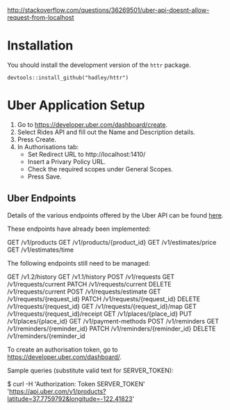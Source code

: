http://stackoverflow.com/questions/36269501/uber-api-doesnt-allow-request-from-localhost

# Installation

You should install the development version of the `httr` package.
```
devtools::install_github("hadley/httr")
```

# Uber Application Setup

1. Go to https://developer.uber.com/dashboard/create.
2. Select Rides API and fill out the Name and Description details.
3. Press Create.
4. In Authorisations tab:
    - Set Redirect URL to http://localhost:1410/
    - Insert a Privary Policy URL.
    - Check the required scopes under General Scopes.
    - Press Save.

## Uber Endpoints

Details of the various endpoints offered by the Uber API can be found [here](https://developer.uber.com/docs/rides).

These endpoints have already been implemented:

GET /v1/products
GET /v1/products/{product_id}
GET /v1/estimates/price
GET /v1/estimates/time

The following endpoints still need to be managed:

GET /v1.2/history
GET /v1.1/history
POST /v1/requests
GET /v1/requests/current
PATCH /v1/requests/current
DELETE /v1/requests/current
POST /v1/requests/estimate
GET /v1/requests/{request_id}
PATCH /v1/requests/{request_id}
DELETE /v1/requests/{request_id}
GET /v1/requests/{request_id}/map
GET /v1/requests/{request_id}/receipt
GET /v1/places/{place_id}
PUT /v1/places/{place_id}
GET /v1/payment-methods
POST /v1/reminders
GET /v1/reminders/{reminder_id}
PATCH /v1/reminders/{reminder_id}
DELETE /v1/reminders/{reminder_id

To create an authorisation token, go to https://developer.uber.com/dashboard/.

Sample queries (substitute valid text for SERVER_TOKEN):

$ curl -H 'Authorization: Token SERVER_TOKEN' 'https://api.uber.com/v1/products?latitude=37.7759792&longitude=-122.41823'
